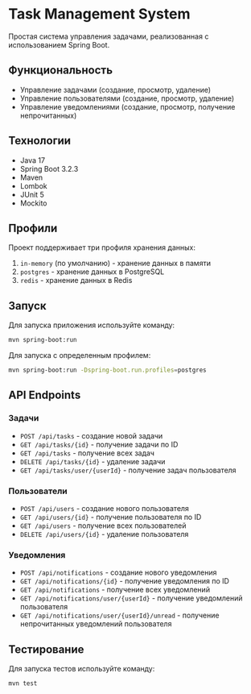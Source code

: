 # Task Management System

Простая система управления задачами, реализованная с использованием Spring Boot.

## Функциональность

- Управление задачами (создание, просмотр, удаление)
- Управление пользователями (создание, просмотр, удаление)
- Управление уведомлениями (создание, просмотр, получение непрочитанных)

## Технологии

- Java 17
- Spring Boot 3.2.3
- Maven
- Lombok
- JUnit 5
- Mockito

## Профили

Проект поддерживает три профиля хранения данных:

1. `in-memory` (по умолчанию) - хранение данных в памяти
2. `postgres` - хранение данных в PostgreSQL
3. `redis` - хранение данных в Redis

## Запуск

Для запуска приложения используйте команду:

```bash
mvn spring-boot:run
```

Для запуска с определенным профилем:

```bash
mvn spring-boot:run -Dspring-boot.run.profiles=postgres
```

## API Endpoints

### Задачи

- `POST /api/tasks` - создание новой задачи
- `GET /api/tasks/{id}` - получение задачи по ID
- `GET /api/tasks` - получение всех задач
- `DELETE /api/tasks/{id}` - удаление задачи
- `GET /api/tasks/user/{userId}` - получение задач пользователя

### Пользователи

- `POST /api/users` - создание нового пользователя
- `GET /api/users/{id}` - получение пользователя по ID
- `GET /api/users` - получение всех пользователей
- `DELETE /api/users/{id}` - удаление пользователя

### Уведомления

- `POST /api/notifications` - создание нового уведомления
- `GET /api/notifications/{id}` - получение уведомления по ID
- `GET /api/notifications` - получение всех уведомлений
- `GET /api/notifications/user/{userId}` - получение уведомлений пользователя
- `GET /api/notifications/user/{userId}/unread` - получение непрочитанных уведомлений пользователя

## Тестирование

Для запуска тестов используйте команду:

```bash
mvn test
``` 